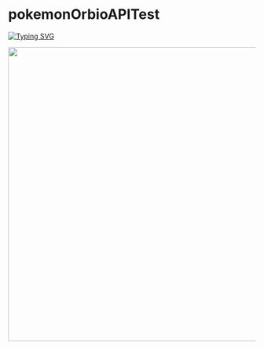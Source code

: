 # pokemonOrbioAPITest

[![Typing SVG](https://readme-typing-svg.demolab.com?font=Fira+Code&pause=1000&width=435&lines=Pokemon+Obrio+API+Test)](https://git.io/typing-svg)

<img src="https://media2.giphy.com/media/v1.Y2lkPTc5MGI3NjExN2h2ejV5NTlmMGRsMjZ4a21ieTJ3MTcyNWE5bDBuemJpdGU0aTFkdyZlcD12MV9pbnRlcm5hbF9naWZfYnlfaWQmY3Q9Zw/Xfn2IPlmI6mkaExdh2/giphy.gif" width="600"/>
